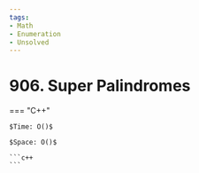 ```yaml
---
tags:
- Math
- Enumeration
- Unsolved
---
```



# 906. Super Palindromes

=== "C++"

    $Time: O()$

    $Space: O()$

    ```c++
    ```